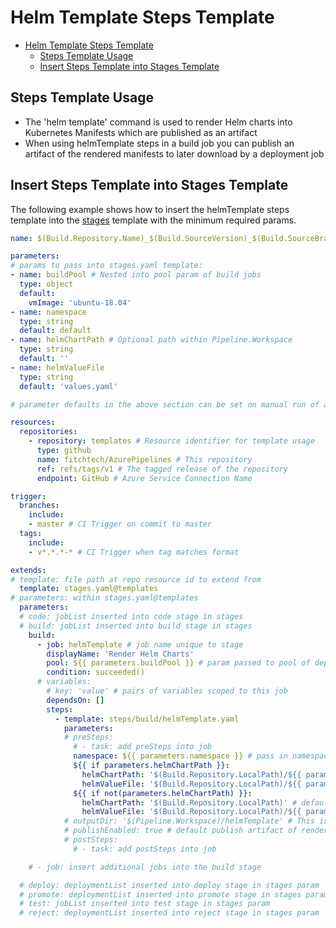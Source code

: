# Helm Template Steps Template

- [Helm Template Steps Template](#helm-template-steps-template)
  - [Steps Template Usage](#steps-template-usage)
  - [Insert Steps Template into Stages Template](#insert-steps-template-into-stages-template)

## Steps Template Usage

- The 'helm template' command is used to render Helm charts into Kubernetes Manifests which are published as an artifact
- When using helmTemplate steps in a build job you can publish an artifact of the rendered manifests to later download by a deployment job

## Insert Steps Template into Stages Template

The following example shows how to insert the helmTemplate steps template into the [stages](../../stages.md) template with the minimum required params.

```yml
name: $(Build.Repository.Name)_$(Build.SourceVersion)_$(Build.SourceBranchName) # name is the format for $(Build.BuildNumber)

parameters:
# params to pass into stages.yaml template:
- name: buildPool # Nested into pool param of build jobs
  type: object
  default:
    vmImage: 'ubuntu-18.04'
- name: namespace
  type: string
  default: default
- name: helmChartPath # Optional path within Pipeline.Workspace
  type: string
  default: ''
- name: helmValueFile
  type: string
  default: 'values.yaml'

# parameter defaults in the above section can be set on manual run of a pipeline to override

resources:
  repositories:
    - repository: templates # Resource identifier for template usage
      type: github
      name: fitchtech/AzurePipelines # This repository
      ref: refs/tags/v1 # The tagged release of the repository
      endpoint: GitHub # Azure Service Connection Name

trigger:
  branches:
    include:
    - master # CI Trigger on commit to master
  tags:
    include:
    - v*.*.*-* # CI Trigger when tag matches format

extends:
# template: file path at repo resource id to extend from
  template: stages.yaml@templates
# parameters: within stages.yaml@templates
  parameters:
  # code: jobList inserted into code stage in stages
  # build: jobList inserted into build stage in stages
    build:
      - job: helmTemplate # job name unique to stage
        displayName: 'Render Helm Charts'
        pool: ${{ parameters.buildPool }} # param passed to pool of deployment jobs
        condition: succeeded()
      # variables:
        # key: 'value' # pairs of variables scoped to this job
        dependsOn: []
        steps:
          - template: steps/build/helmTemplate.yaml
            parameters:
            # preSteps: 
              # - task: add preSteps into job
              namespace: ${{ parameters.namespace }} # pass in namespace param
              ${{ if parameters.helmChartPath }}:
                helmChartPath: '$(Build.Repository.LocalPath)/${{ parameters.helmChartPath }}' # helmChartPath within source checkout root path where charts are located
                helmValueFile: '$(Build.Repository.LocalPath)/${{ parameters.helmChartPath }}/${{ parameters.helmValueFile }}' # values file within helmChartPath
              ${{ if not(parameters.helmChartPath) }}:
                helmChartPath: '$(Build.Repository.LocalPath)' # default source checkout root path
                helmValueFile: '$(Build.Repository.LocalPath)/${{ parameters.helmValueFile }}' # values file within helmChartPath
            # outputDir: '$(Pipeline.Workspace)/helmTemplate' # This is the default outputDir
            # publishEnabled: true # default publish artifact of rendered manifests
            # postSteps:
              # - task: add postSteps into job

    # - job: insert additional jobs into the build stage

  # deploy: deploymentList inserted into deploy stage in stages param
  # promote: deploymentList inserted into promote stage in stages param
  # test: jobList inserted into test stage in stages param
  # reject: deploymentList inserted into reject stage in stages param

```
